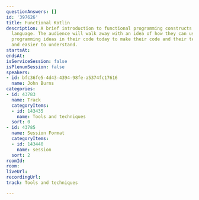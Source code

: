 ```yaml
---
questionAnswers: []
id: '397626'
title: Functional Kotlin
description: A brief introduction to functional programming constructs in the Kotlin
  language. The audience will walk away with an idea of how they can using functional
  programming ideas in their code today to make their code and their tests cleaner
  and easier to understand.
startsAt: 
endsAt: 
isServiceSession: false
isPlenumSession: false
speakers:
- id: bfc36fe5-4d43-4394-98fe-a5374fc17616
  name: John Burns
categories:
- id: 43783
  name: Track
  categoryItems:
  - id: 143435
    name: Tools and techniques
  sort: 0
- id: 43785
  name: Session Format
  categoryItems:
  - id: 143440
    name: session
  sort: 2
roomId: 
room: 
liveUrl: 
recordingUrl: 
track: Tools and techniques

---
```

